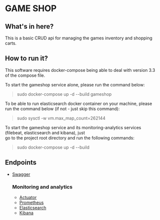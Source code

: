 # GAME SHOP

## What's in here?
This is a basic CRUD api for managing the games inventory and shopping carts.

## How to run it?
This software requires docker-compose being able to deal with version 3.3 of the compose file.

To start the gameshop service alone, please run the command below:
> sudo docker-compose up -d --build gameshop

To be able to run elasticsearch docker container on your machine, please run the command below
(if not - just skip this command):
> sudo sysctl -w vm.max_map_count=262144

To start the gameshop service and its monitoring-analytics services
(filebeat, elasticsearch and kibana), just  
go to the project root directory and run the following commands:
> sudo docker-compose up -d --build

## Endpoints 
* [Swagger](http://localhost:8080/swagger-ui.html)
  
  ### Monitoring and analytics
  
  * [Actuator](http://localhost:8080/actuator)
  * [Prometheus](http://localhost:8080/actuator/prometheus)
  * [Elasticsearch](http://localhost:9200)
  * [Kibana](http://localhost:5601)